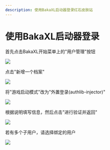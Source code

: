 ```yaml
---
description: 使用BakaXL启动器登录红石皮肤站
---
```


# 使用BakaXL启动器登录

首先点击BakaXL开始菜单上的"用户管理"按钮

![](../../../.gitbook/assets/7DD@\(0H9U22]\`HA0D2\{{YO1\(1\).png)

点击"新增一个档案"

![](../../../.gitbook/assets/]E8STZ{DPK1I996\[C}AN\_HU\(1\).png)

将"游戏启动模式"改为"外置登录(authlib-injector)"

![](../../../.gitbook/assets/EQJ7R46ZIT8C\~}E2VK\`GAP7\(1\).png)

根据说明填写信息，然后点击"进行验证并返回"

![](../../../.gitbook/assets/6C1@$RQS}P$SV]EA@V\~$K\~S\(1\).png)

若有多个子用户，请选择绑定的用户

![](../../../.gitbook/assets/S7}SX65@\)9}0Q4X5\`NYZ6QP\(1\).png)
